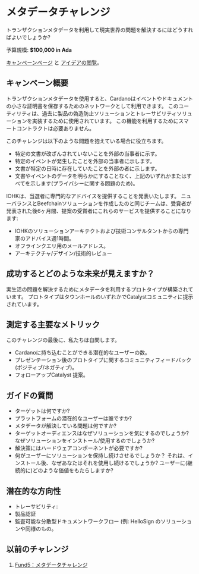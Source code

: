 # メタデータチャレンジ

トランザクションメタデータを利用して現実世界の問題を解決するにはどうすればよいでしょうか?

予算規模: **$100,000 in Ada**

[キャンペーンページ](https://cardano.ideascale.com/a/campaign-home/26107) と [アイデアの閲覧](https://cardano.ideascale.com/a/ideas/top/campaign-filter/byids/campaigns/26107/stage/unspecified)。

## キャンペーン概要

トランザクションメタデータを使用すると、Cardanoはイベントやドキュメントの小さな証明書を保存するためのネットワークとして利用できます。 このユーティリティは、過去に製品の偽造防止ソリューションとトレーサビリティソリューションを実装するために使用されています。 この機能を利用するためにスマートコントラクトは必要ありません。

このチャレンジは以下のような問題を抱えている場合に役立ちます。

- 特定の文書が改ざんされていないことを外部の当事者に示す。
- 特定のイベントが発生したことを外部の当事者に示します。
- 文書が特定の日時に存在していたことを外部の者に示します。
- 文書やイベントのデータを明らかにすることなく、上記のいずれかまたはすべてを示します(プライバシーに関する問題のため)。

IOHKは、当選者に専門的なアドバイスを提供することを発表いたします。 ニューバランスとBeefchainソリューションを作成したのと同じチームは、受賞者が発表された後6ヶ月間、提案の受賞者にこれらのサービスを提供することになります:

- IOHKのソリューションアーキテクトおよび技術コンサルタントからの専門家のアドバイス週1時間。
- オフラインクエリ用のメールアドレス。
- アーキテクチャ/デザイン/技術的レビュー

## 成功するとどのような未来が見えますか？

実生活の問題を解決するためにメタデータを利用するプロトタイプが構築されています。 プロトタイプはタウンホールのいずれかでCatalystコミュニティに提示されています。

## 測定する主要なメトリック

このチャレンジの最後に、私たちは自問します。

- Cardanoに持ち込むことができる潜在的なユーザーの数。
- プレゼンテーション後のプロトタイプに関するコミュニティフィードバック(ポジティブ/ネガティブ)。
- フォローアップCatalyst 提案。

## ガイドの質問

- ターゲットは何ですか?
- プラットフォームの潜在的なユーザーは誰ですか?
- メタデータが解決している問題は何ですか?
- ターゲットオーディエンスはなぜソリューションを気にするのでしょうか? なぜソリューションをインストール/使用するのでしょうか?
- 解決策にはハードウェアコンポーネントが必要ですか?
- 何がユーザーにソリューションを保持し続けさせるでしょうか？ それは、インストール後、なぜあなたはそれを使用し続けるでしょうか? ユーザーに(継続的に)どのような価値をもたらしますか?

## 潜在的な方向性

- トレーサビリティ:
- 製品認証
- 監査可能な分散型ドキュメントワークフロー (例: HelloSign のソリューションや同様のもの。

## 以前のチャレンジ

1. [Fund5：メタデータチャレンジ](https://cardano.ideascale.com/a/campaign-home/25945)